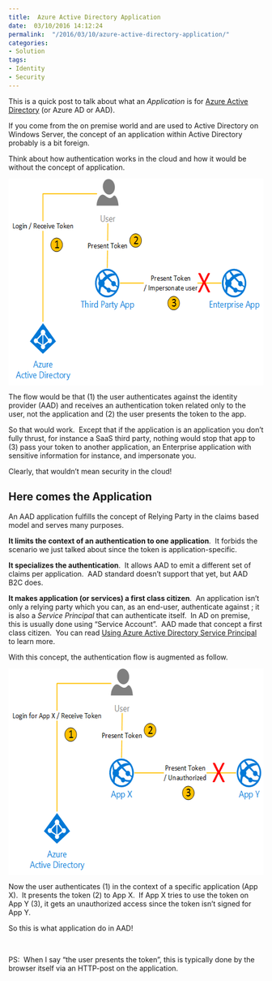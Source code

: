 ```yaml
---
title:  Azure Active Directory Application
date:  03/10/2016 14:12:24
permalink:  "/2016/03/10/azure-active-directory-application/"
categories:
- Solution
tags:
- Identity
- Security
---
```

This is a quick post to talk about what an <em>Application</em> is for <a href="https://azure.microsoft.com/en-us/services/active-directory/" target="_blank">Azure Active Directory</a> (or Azure AD or AAD).

If you come from the on premise world and are used to Active Directory on Windows Server, the concept of an application within Active Directory probably is a bit foreign.

Think about how authentication works in the cloud and how it would be without the concept of application.

<a href="assets/2016/3/azure-active-directory-application/image3.png"><img style="background-image:none;float:none;padding-top:0;padding-left:0;margin-left:auto;display:block;padding-right:0;margin-right:auto;border:0;" title="image" src="assets/2016/3/azure-active-directory-application/image_thumb3.png" alt="image" width="590" height="407" border="0" /></a>

The flow would be that (1) the user authenticates against the identity provider (AAD) and receives an authentication token related only to the user, not the application and (2) the user presents the token to the app.

So that would work.  Except that if the application is an application you don’t fully thrust, for instance a SaaS third party, nothing would stop that app to (3) pass your token to another application, an Enterprise application with sensitive information for instance, and impersonate you.

Clearly, that wouldn’t mean security in the cloud!
<h2>Here comes the Application</h2>
An AAD application fulfills the concept of Relying Party in the claims based model and serves many purposes.

<strong>It limits the context of an authentication to one application</strong>.  It forbids the scenario we just talked about since the token is application-specific.

<strong>It specializes the authentication</strong>.  It allows AAD to emit a different set of claims per application.  AAD standard doesn’t support that yet, but AAD B2C does.

<strong>It makes application (or services) a first class citizen</strong>.  An application isn’t only a relying party which you can, as an end-user, authenticate against ; it is also a <em>Service Principal</em> that can authenticate itself.  In AD on premise, this is usually done using “Service Account”.  AAD made that concept a first class citizen.  You can read <a href="https://vincentlauzon.com/2016/02/04/using-azure-active-directory-service-principal/">Using Azure Active Directory Service Principal</a> to learn more.

With this concept, the authentication flow is augmented as follow.

<a href="assets/2016/3/azure-active-directory-application/image4.png"><img style="background-image:none;float:none;padding-top:0;padding-left:0;margin-left:auto;display:block;padding-right:0;margin-right:auto;border:0;" title="image" src="assets/2016/3/azure-active-directory-application/image_thumb4.png" alt="image" width="588" height="407" border="0" /></a>

Now the user authenticates (1) in the context of a specific application (App X).  It presents the token (2) to App X.  If App X tries to use the token on App Y (3), it gets an unauthorized access since the token isn’t signed for App Y.

So this is what application do in AAD!

&nbsp;

PS:  When I say “the user presents the token”, this is typically done by the browser itself via an HTTP-post on the application.